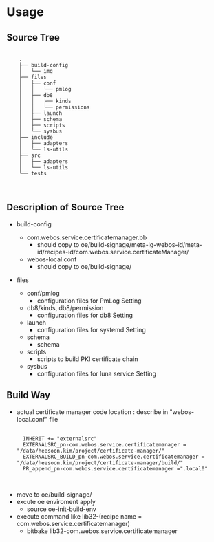 Usage
============================

Source Tree
----------------------------------------
<pre>
<code>
    .
    ├── build-config
    │   └── img
    ├── files
    │   ├── conf
    │   │   └── pmlog
    │   ├── db8
    │   │   ├── kinds
    │   │   └── permissions
    │   ├── launch
    │   ├── schema
    │   ├── scripts
    │   └── sysbus
    ├── include
    │   ├── adapters
    │   └── ls-utils
    ├── src
    │   ├── adapters
    │   └── ls-utils
    └── tests

</code>
</pre>

Description of Source Tree
----------------------------------------
* build-config    
    - com.webos.service.certificatemanager.bb      
        - should copy to oe/build-signage/meta-lg-webos-id/meta-id/recipes-id/com.webos.service.certificateManager/
    - webos-local.conf     
        - should copy to oe/build-signage/

* files     
    - conf/pmlog      
        - configuration files for PmLog Setting
    - db8/kinds, db8/permission     
        - configuration files for db8 Setting       
    - launch      
        - configuration files for systemd Setting
    - schema     
        - schema       
    - scripts      
        - scripts to build PKI certificate chain
    - sysbus     
        - configuration files for luna service Setting          
     
Build Way
----------------------------------------
* actual certificate manager code location : describe in "webos-local.conf" file
    <pre>
    <code>
    INHERIT += "externalsrc"
    EXTERNALSRC_pn-com.webos.service.certificatemanager = "/data/heesoon.kim/project/certificate-manager/"
    EXTERNALSRC_BUILD_pn-com.webos.service.certificatemanager = "/data/heesoon.kim/project/certificate-manager/build/"
    PR_append_pn-com.webos.service.certificatemanager =".local0"
    </code>
    </pre>
* move to oe/build-signage/    
* excute oe enviroment apply
    - source oe-init-build-env
* execute command like lib32-(recipe name = com.webos.service.certificatemanager)
    - bitbake lib32-com.webos.service.certificatemanager      
